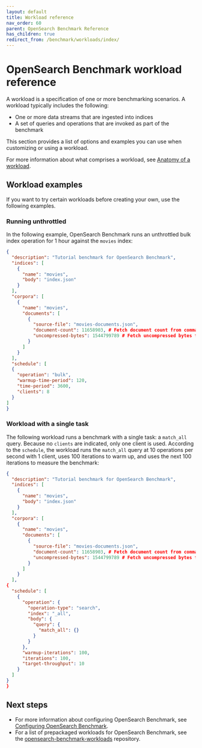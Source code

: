 ```yaml
---
layout: default
title: Workload reference
nav_order: 60
parent: OpenSearch Benchmark Reference
has_children: true
redirect_from: /benchmark/workloads/index/
---
```


# OpenSearch Benchmark workload reference

A workload is a specification of one or more benchmarking scenarios. A workload typically includes the following:

- One or more data streams that are ingested into indices
- A set of queries and operations that are invoked as part of the benchmark

This section provides a list of options and examples you can use when customizing or using a workload.

For more information about what comprises a workload, see [Anatomy of a workload]({{site.url}}{{site.baseurl}}/benchmark/understanding-workloads/anatomy-of-a-workload/). 


## Workload examples

If you want to try certain workloads before creating your own, use the following examples.

### Running unthrottled

In the following example, OpenSearch Benchmark runs an unthrottled bulk index operation for 1 hour against the `movies` index:

```json
{
  "description": "Tutorial benchmark for OpenSearch Benchmark",
  "indices": [
    {
      "name": "movies",
      "body": "index.json"
    }
  ],
  "corpora": [
    {
      "name": "movies",
      "documents": [
        {
          "source-file": "movies-documents.json",
          "document-count": 11658903, # Fetch document count from command line
          "uncompressed-bytes": 1544799789 # Fetch uncompressed bytes from command line
        }
      ]
    }
  ],
  "schedule": [
  {
    "operation": "bulk",
    "warmup-time-period": 120,
    "time-period": 3600,
    "clients": 8
  }
]
}
```

### Workload with a single task

The following workload runs a benchmark with a single task: a `match_all` query. Because no `clients` are indicated, only one client is used. According to the `schedule`, the workload runs the `match_all` query at 10 operations per second with 1 client, uses 100 iterations to warm up, and uses the next 100 iterations to measure the benchmark:

```json
{
  "description": "Tutorial benchmark for OpenSearch Benchmark",
  "indices": [
    {
      "name": "movies",
      "body": "index.json"
    }
  ],
  "corpora": [
    {
      "name": "movies",
      "documents": [
        {
          "source-file": "movies-documents.json",
          "document-count": 11658903, # Fetch document count from command line
          "uncompressed-bytes": 1544799789 # Fetch uncompressed bytes from command line
        }
      ]
    }
  ],
{
  "schedule": [
    {
      "operation": {
        "operation-type": "search",
        "index": "_all",
        "body": {
          "query": {
            "match_all": {}
          }
        }
      },
      "warmup-iterations": 100,
      "iterations": 100,
      "target-throughput": 10
    }
  ]
}
}
```

## Next steps

- For more information about configuring OpenSearch Benchmark, see [Configuring OpenSearch Benchmark]({{site.url}}{{site.baseurl}}/benchmark/configuring-benchmark/). 
- For a list of prepackaged workloads for OpenSearch Benchmark, see the [opensearch-benchmark-workloads](https://github.com/opensearch-project/opensearch-benchmark-workloads) repository. 
